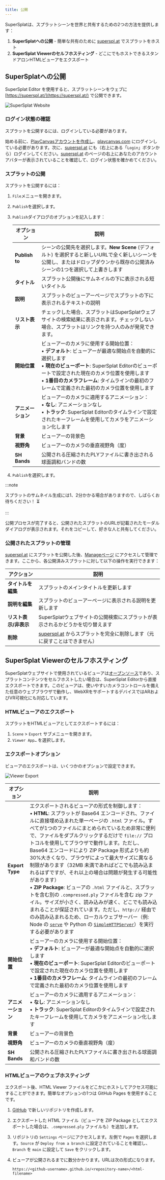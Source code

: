 ```yaml
---
title: 公開
---
```


SuperSplatは、スプラットシーンを世界と共有するための2つの方法を提供します：

1. **SuperSplatへの公開** - 簡単な共有のために [superspl.at](https://superspl.at) でスプラットをホスト
2. **SuperSplat Viewerのセルフホスティング** - どこにでもホストできるスタンドアロンHTMLビューアをエクスポート

## SuperSplatへの公開

SuperSplat Editor を使用すると、スプラットシーンをウェブに [https://superspl.at/](https://superspl.at/) で公開できます。

![SuperSplat Website](/img/user-manual/gaussian-splatting/editing/supersplat/supersplat-website.png)

### ログイン状態の確認

スプラットを公開するには、ログインしている必要があります。

始める前に、[PlayCanvasアカウントを作成し](/user-manual/account-management/user-accounts/account-creation)、[playcanvas.com](https://playcanvas.com) にログインしている必要があります。次に、[superspl.at](https://superspl.at) にも（右上にある「`Login`」ボタンから）ログインしてください。[superspl.at](https://superspl.at) のページの右上にあなたのアカウントアバターが表示されていることを確認して、ログイン状態を確かめてください。

### スプラットの公開

スプラットを公開するには：

1. `File`メニューを開きます。
2. `Publish`を選択します。
3. `Publish`ダイアログのオプションを記入します：

    | オプション | 説明 |
    |--------|-------------|
    | **Publish to** | シーンの公開先を選択します。**New Scene** (デフォルト) を選択すると新しいURLで全く新しいシーンを公開し、またはドロップダウンから既存の公開済みシーンの1つを選択して上書きします |
    | **タイトル** | スプラット公開後にサムネイルの下に表示される短いタイトル |
    | **説明** | スプラットのビューアーページでスプラットの下に表示されるテキストの説明 |
    | **リスト表示** | チェックした場合、スプラットはSuperSplatウェブサイトの検索結果に表示されます。チェックしない場合、スプラットはリンクを持つ人のみが発見できます。 |
    | **開始位置** | ビューアーのカメラに使用する開始位置：<br/>• **デフォルト**: ビューアーが最適な開始点を自動的に選択します<br/>• **現在のビューポート**: SuperSplat Editorのビューポートで設定された現在のカメラ位置を使用します<br/>• **1番目のカメラフレーム**: タイムラインの最初のフレームで定義された最初のカメラ位置を使用します |
    | **アニメーション** | ビューアーのカメラに適用するアニメーション：<br/>• **なし**: アニメーションなし<br/>• **トラック**: SuperSplat Editorのタイムラインで設定されたキーフレームを使用してカメラをアニメーション化します |
    | **背景** | ビューアーの背景色 |
    | **視野角** | ビューアーのカメラの垂直視野角（度） |
    | **SH Bands** | 公開される圧縮されたPLYファイルに書き出される球面調和バンドの数 |

4. `Publish`を選択します。

:::note

スプラットのサムネイル生成には1、2分かかる場合がありますので、しばらくお待ちください！ ⏳

:::

公開プロセスが完了すると、公開されたスプラットのURLが記載されたモーダルダイアログが表示されます。それをコピーして、好きな人と共有してください。

### 公開されたスプラットの管理

[superspl.at](https://superspl.at) にスプラットを公開した後、[Manageページ](https://superspl.at/manage) にアクセスして管理できます。ここから、各公開済みスプラットに対して以下の操作を実行できます：

| アクション | 説明 |
|--------|-------------|
| **タイトルを編集** | スプラットのメインタイトルを更新します |
| **説明を編集** | スプラットのビューアーページに表示される説明を更新します |
| **リスト表示/非表示** | SuperSplatウェブサイトの公開検索にスプラットが表示されるかどうかを切り替えます |
| **削除** | [superspl.at](https://superspl.at) からスプラットを完全に削除します（元に戻すことはできません） |

## SuperSplat Viewerのセルフホスティング

SuperSplatウェブサイトで使用されているビューアは[オープンソース](https://github.com/playcanvas/supersplat-viewer)であり、スプラットコンテンツをセルフホストしたい場合は、SuperSplat Editorから直接エクスポートできます。このビューアは、使いやすいカメラコントロールを備えた任意のウェブブラウザで動作し、WebXRをサポートするデバイスではARおよびVR可視化にも対応しています。

### HTMLビューアのエクスポート

スプラットをHTMLビューアとしてエクスポートするには：

1. `Scene` > `Export` サブメニューを開きます。
2. `Viewer App…` を選択します。

### エクスポートオプション

ビューアのエクスポートは、いくつかのオプションで設定できます。

![Viewer Export](/img/user-manual/gaussian-splatting/editing/supersplat/viewer-export.png)

| オプション | 説明 |
|--------|-------------|
| **Export Type** | エクスポートされるビューアの形式を制御します：<br/>• **HTML**: スプラットが Base64 エンコードされ、ファイルに直接埋め込まれた単一ページの `.html` ファイル。すべてが1つのファイルにまとめられているため非常に便利で、ファイルをダブルクリックするだけで `file://` プロトコルを使用してブラウザで動作します。ただし、Base64 エンコードにより ZIP Package 形式よりも約30%大きくなり、ブラウザによって最大サイズに異なる制限があります（32MB 未満であればどこでも読み込まれるはずですが、それ以上の場合は問題が発生する可能性があります）<br/>• **ZIP Package**: ビューアの `.html` ファイルと、スプラットを含む別の `.compressed.ply` ファイルを含む zip ファイル。サイズが小さく、読み込みが速く、どこでも読み込まれることが保証されています。ただし、`http://` 経由でのみ読み込まれるため、ローカルウェブサーバー（例: Node の [`serve`](https://www.npmjs.com/package/serve) や Python の [`SimpleHTTPServer`](https://docs.python.org/2/library/simplehttpserver.html)）を実行する必要があります |
| **開始位置** | ビューアーのカメラに使用する開始位置：<br/>• **デフォルト**: ビューアーが最適な開始点を自動的に選択します<br/>• **現在のビューポート**: SuperSplat Editorのビューポートで設定された現在のカメラ位置を使用します<br/>• **1番目のカメラフレーム**: タイムラインの最初のフレームで定義された最初のカメラ位置を使用します |
| **アニメーション** | ビューアーのカメラに適用するアニメーション：<br/>• **なし**: アニメーションなし<br/>• **トラック**: SuperSplat Editorのタイムラインで設定されたキーフレームを使用してカメラをアニメーション化します |
| **背景** | ビューアーの背景色 |
| **視野角** | ビューアーのカメラの垂直視野角（度） |
| **SH Bands** | 公開される圧縮されたPLYファイルに書き出される球面調和バンドの数 |

### HTMLビューアのウェブホスティング

エクスポート後、HTML Viewer ファイルをどこかにホストしてアクセス可能にすることができます。簡単なオプションの1つは GitHub Pages を使用することです。

1. [GitHub](https://github.com) で新しいリポジトリを作成します。
2. エクスポートした HTML ファイル（ビューアを ZIP Package としてエクスポートした場合は、`.compressed.ply` ファイルも）を追加します。
3. リポジトリの `Settings` ページにアクセスします。左側で `Pages` を選択します。`Source` が `Deploy from a branch` に設定されていることを確認し、`Branch` を `main` に設定して `Save` をクリックします。
4. ビューアが公開されるまでに数分かかります。URLは次の形式になります。

   `https://<github-username>.github.io/<repository-name>/<html-filename>`
